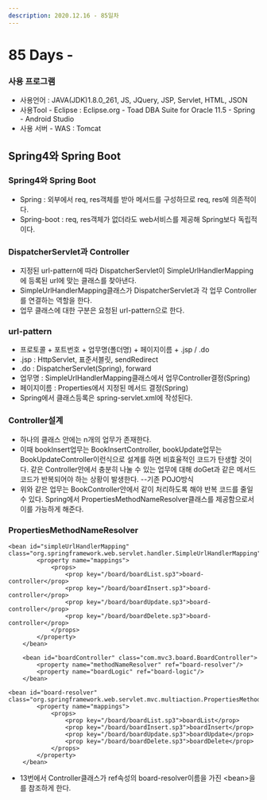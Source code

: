 ```yaml
---
description: 2020.12.16 - 85일차
---
```


# 85 Days -

### 사용 프로그램

* 사용언어 : JAVA\(JDK\)1.8.0\_261, JS, JQuery, JSP, Servlet, HTML, JSON
* 사용Tool  - Eclipse : Eclipse.org - Toad DBA Suite for Oracle 11.5 - Spring - Android Studio
* 사용 서버 - WAS : Tomcat

## Spring4와 Spring Boot

### Spring4와 Spring Boot

* Spring : 외부에서 req, res객체를 받아 메서드를 구성하므로 req, res에 의존적이다.
* Spring-boot : req, res객체가 없더라도 web서비스를 제공해 Spring보다 독립적이다.

### DispatcherServlet과 Controller

* 지정된 url-pattern에 따라 DispatcherServlet이 SimpleUrlHandlerMapping에 등록된 url에 맞는 클래스를 찾아낸다.
* SimpleUrlHandlerMapping클래스가 DispatcherServlet과 각 업무 Controller를 연결하는 역할을 한다.
* 업무 클래스에 대한 구분은 요청된 url-pattern으로 한다.

### url-pattern

* 프로토콜 + 포트번호 + 업무명\(폴더명\) + 페이지이름 + .jsp / .do
* .jsp : HttpServlet, 표준서블릿, sendRedirect
* .do : DispatcherServlet\(Spring\), forward
* 업무명 : SimpleUrlHandlerMapping클래스에서 업무Controller결정\(Spring\)
* 페이지이름 : Properties에서 지정된 메서드 결정\(Spring\)
* Spring에서 클래스등록은 spring-servlet.xml에 작성된다.

### Controller설계

* 하나의 클래스 안에는 n개의 업무가 존재한다.
* 이때 bookInsert업무는 BookInsertController, bookUpdate업무는 BookUpdateController이런식으로 설계를 하면 비효율적인 코드가 탄생할 것이다. 같은 Controller안에서 충분히 나눌 수 있는 업무에 대해 doGet과 같은 메서드 코드가 반복되어야 하는 상황이 발생한다. --기존 POJO방식
* 위와 같은 업무는 BookController안에서 같이 처리하도록 해야 반복 코드를 줄일 수 있다. Spring에서 PropertiesMethodNameResolver클래스를 제공함으로서 이를 가능하게 해준다.

### PropertiesMethodNameResolver

```markup
<bean id="simpleUrlHandlerMapping" class="org.springframework.web.servlet.handler.SimpleUrlHandlerMapping">
		<property name="mappings">
			<props>
				<prop key="/board/boardList.sp3">board-controller</prop>
				<prop key="/board/boardInsert.sp3">board-controller</prop>
				<prop key="/board/boardUpdate.sp3">board-controller</prop>
				<prop key="/board/boardDelete.sp3">board-controller</prop>
			</props>
		</property>
	</bean>   
	
	<bean id="boardController" class="com.mvc3.board.BoardController">
		<property name="methodNameResolver" ref="board-resolver"/>
		<property name="boardLogic" ref="board-logic"/>
	</bean>
	
<bean id="board-resolver" class="org.springframework.web.servlet.mvc.multiaction.PropertiesMethodNameResolver">
		<property name="mappings">
			<props>
				<prop key="/board/boardList.sp3">boardList</prop>
				<prop key="/board/boardInsert.sp3">boardInsert</prop>
				<prop key="/board/boardUpdate.sp3">boardUpdate</prop>
				<prop key="/board/boardDelete.sp3">boardDelete</prop>
			</props>
		</property>
	</bean>
```

* 13번에서 Controller클래스가 ref속성의 board-resolver이름을 가진 &lt;bean&gt;을를 참조하게 한다.

